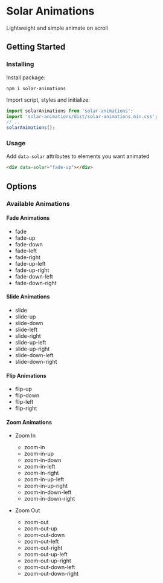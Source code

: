 # Solar Animations

Lightweight and simple animate on scroll

## Getting Started

### Installing

Install package:

```
npm i solar-animations
```

Import script, styles and initialize:

```js
import solarAnimations from 'solar-animations';
import 'solar-animations/dist/solar-animations.min.css';
// ..
solarAnimations();
```

### Usage

Add `data-solar` attributes to elements you want animated

```html
<div data-solar="fade-up"></div>
```

## Options

### Available Animations

#### Fade Animations

- fade
- fade-up
- fade-down
- fade-left
- fade-right
- fade-up-left
- fade-up-right
- fade-down-left
- fade-down-right

#### Slide Animations

- slide
- slide-up
- slide-down
- slide-left
- slide-right
- slide-up-left
- slide-up-right
- slide-down-left
- slide-down-right

#### Flip Animations

- flip-up
- flip-down
- flip-left
- flip-right

#### Zoom Animations

- Zoom In

  - zoom-in
  - zoom-in-up
  - zoom-in-down
  - zoom-in-left
  - zoom-in-right
  - zoom-in-up-left
  - zoom-in-up-right
  - zoom-in-down-left
  - zoom-in-down-right

- Zoom Out
  - zoom-out
  - zoom-out-up
  - zoom-out-down
  - zoom-out-left
  - zoom-out-right
  - zoom-out-up-left
  - zoom-out-up-right
  - zoom-out-down-left
  - zoom-out-down-right
